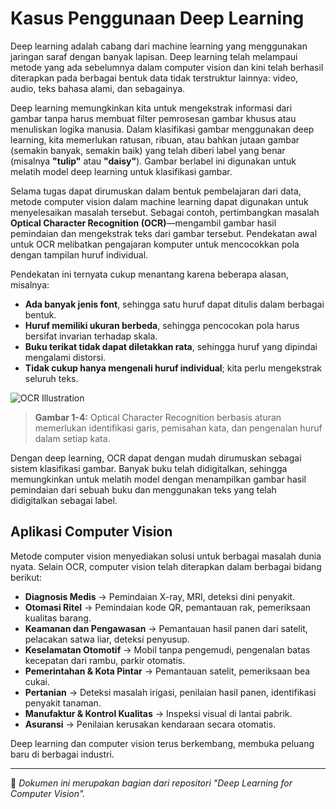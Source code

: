 # Kasus Penggunaan Deep Learning

Deep learning adalah cabang dari machine learning yang menggunakan jaringan saraf dengan banyak lapisan. Deep learning telah melampaui metode yang ada sebelumnya dalam computer vision dan kini telah berhasil diterapkan pada berbagai bentuk data tidak terstruktur lainnya: video, audio, teks bahasa alami, dan sebagainya.

Deep learning memungkinkan kita untuk mengekstrak informasi dari gambar tanpa harus membuat filter pemrosesan gambar khusus atau menuliskan logika manusia. Dalam klasifikasi gambar menggunakan deep learning, kita memerlukan ratusan, ribuan, atau bahkan jutaan gambar (semakin banyak, semakin baik) yang telah diberi label yang benar (misalnya **"tulip"** atau **"daisy"**). Gambar berlabel ini digunakan untuk melatih model deep learning untuk klasifikasi gambar.

Selama tugas dapat dirumuskan dalam bentuk pembelajaran dari data, metode computer vision dalam machine learning dapat digunakan untuk menyelesaikan masalah tersebut. Sebagai contoh, pertimbangkan masalah **Optical Character Recognition (OCR)**—mengambil gambar hasil pemindaian dan mengekstrak teks dari gambar tersebut. Pendekatan awal untuk OCR melibatkan pengajaran komputer untuk mencocokkan pola dengan tampilan huruf individual.

Pendekatan ini ternyata cukup menantang karena beberapa alasan, misalnya:

- **Ada banyak jenis font**, sehingga satu huruf dapat ditulis dalam berbagai bentuk.
- **Huruf memiliki ukuran berbeda**, sehingga pencocokan pola harus bersifat invarian terhadap skala.
- **Buku terikat tidak dapat diletakkan rata**, sehingga huruf yang dipindai mengalami distorsi.
- **Tidak cukup hanya mengenali huruf individual**; kita perlu mengekstrak seluruh teks.

![OCR Illustration](https://github.com/zakariarafi/learning-computer-vision-indonesia-garuda/blob/main/1%20Machine%20Learning%20for%20Computer%20Vision/figure%201-4.png?raw=true)

> **Gambar 1-4:** Optical Character Recognition berbasis aturan memerlukan identifikasi garis, pemisahan kata, dan pengenalan huruf dalam setiap kata.

Dengan deep learning, OCR dapat dengan mudah dirumuskan sebagai sistem klasifikasi gambar. Banyak buku telah didigitalkan, sehingga memungkinkan untuk melatih model dengan menampilkan gambar hasil pemindaian dari sebuah buku dan menggunakan teks yang telah didigitalkan sebagai label.

## Aplikasi Computer Vision

Metode computer vision menyediakan solusi untuk berbagai masalah dunia nyata. Selain OCR, computer vision telah diterapkan dalam berbagai bidang berikut:

- **Diagnosis Medis** → Pemindaian X-ray, MRI, deteksi dini penyakit.
- **Otomasi Ritel** → Pemindaian kode QR, pemantauan rak, pemeriksaan kualitas barang.
- **Keamanan dan Pengawasan** → Pemantauan hasil panen dari satelit, pelacakan satwa liar, deteksi penyusup.
- **Keselamatan Otomotif** → Mobil tanpa pengemudi, pengenalan batas kecepatan dari rambu, parkir otomatis.
- **Pemerintahan & Kota Pintar** → Pemantauan satelit, pemeriksaan bea cukai.
- **Pertanian** → Deteksi masalah irigasi, penilaian hasil panen, identifikasi penyakit tanaman.
- **Manufaktur & Kontrol Kualitas** → Inspeksi visual di lantai pabrik.
- **Asuransi** → Penilaian kerusakan kendaraan secara otomatis.

Deep learning dan computer vision terus berkembang, membuka peluang baru di berbagai industri.

---
📌 *Dokumen ini merupakan bagian dari repositori "Deep Learning for Computer Vision".*
